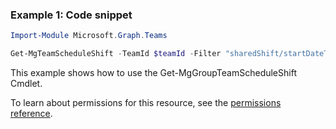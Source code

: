 ### Example 1: Code snippet

```powershellImport-Module Microsoft.Graph.Teams

Get-MgTeamScheduleShift -TeamId $teamId -Filter "sharedShift/startDateTime ge 2019-03-11T00:00:00.000Z and sharedShift/endDateTime le 2019-03-18T00:00:00.000Z and draftShift/startDateTime ge 2019-03-11T00:00:00.000Z and draftShift/endDateTime le 2019-03-18T00:00:00.000Z"
```
This example shows how to use the Get-MgGroupTeamScheduleShift Cmdlet.
To learn about permissions for this resource, see the [permissions reference](/graph/permissions-reference).

